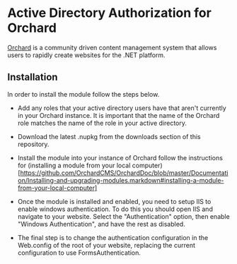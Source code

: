 # Active Directory Authorization for Orchard

[Orchard](http://www.orchardproject.net/) is a community driven content management system that allows users to rapidly create websites for the .NET platform.

## Installation

In order to install the module follow the steps below.

* Add any roles that your active directory users have that aren't currently in your Orchard instance. It is important that the name of the Orchard role matches the name of the role in your active directory.

* Download the latest .nupkg from the downloads section of this repository.

* Install the module into your instance of Orchard follow the instructions for (installing a module from your local computer)[https://github.com/OrchardCMS/OrchardDoc/blob/master/Documentation/Installing-and-upgrading-modules.markdown#installing-a-module-from-your-local-computer]

* Once the module is installed and enabled, you need to setup IIS to enable windows authentication.
	To do this you should open IIS and navigate to your website. Select the "Authentication" option, then enable "Windows Authentication", and have the rest as disabled.

* The final step is to change the authentication configuration in the Web.config of the root of your website, replacing the current configuration to use FormsAuthentication.
    <authentication mode="Windows" />
    <roleManager enabled="true" defaultProvider="AspNetWindowsTokenRoleProvider"/>
